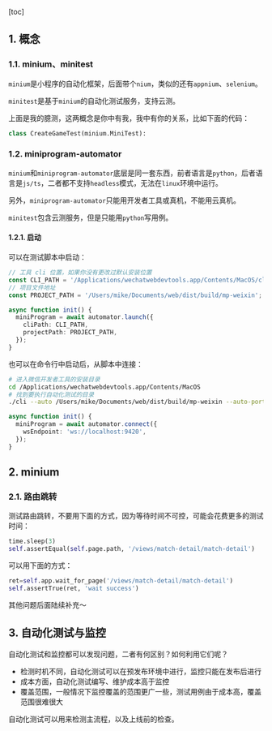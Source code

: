 [toc]

## 1. 概念
### 1.1. minium、minitest

`minium`是小程序的自动化框架，后面带个`nium`，类似的还有`appnium`、`selenium`。

`minitest`是基于`minium`的自动化测试服务，支持云测。

上面是我的臆测，这两概念是你中有我，我中有你的关系，比如下面的代码：

```python
class CreateGameTest(minium.MiniTest):
```



### 1.2. miniprogram-automator

`minium`和`miniprogram-automator`底层是同一套东西，前者语言是`python`，后者语言是`js/ts`，二者都不支持`headless`模式，无法在`linux`环境中运行。

另外，`miniprogram-automator`只能用开发者工具或真机，不能用云真机。

`minitest`包含云测服务，但是只能用`python`写用例。

#### 1.2.1. 启动

可以在测试脚本中启动：

```ts
// 工具 cli 位置，如果你没有更改过默认安装位置
const CLI_PATH = '/Applications/wechatwebdevtools.app/Contents/MacOS/cli'; 
// 项目文件地址
const PROJECT_PATH = '/Users/mike/Documents/web/dist/build/mp-weixin'; 

async function init() {
  miniProgram = await automator.launch({
    cliPath: CLI_PATH,
    projectPath: PROJECT_PATH,
  });
}
```


也可以在命令行中启动后，从脚本中连接：


```bash
# 进入微信开发者工具的安装目录
cd /Applications/wechatwebdevtools.app/Contents/MacOS
# 找到要执行自动化测试的目录
./cli --auto /Users/mike/Documents/web/dist/build/mp-weixin --auto-port 9420
```


```ts
async function init() {
  miniProgram = await automator.connect({
    wsEndpoint: 'ws://localhost:9420',
  });
}
```

## 2. minium

### 2.1. 路由跳转

测试路由跳转，不要用下面的方式，因为等待时间不可控，可能会花费更多的测试时间：

```python
time.sleep(3)
self.assertEqual(self.page.path, '/views/match-detail/match-detail')
```

可以用下面的方式：

```python
ret=self.app.wait_for_page('/views/match-detail/match-detail')
self.assertTrue(ret, 'wait success')
```

其他问题后面陆续补充～

## 3. 自动化测试与监控

自动化测试和监控都可以发现问题，二者有何区别？如何利用它们呢？

- 检测时机不同，自动化测试可以在预发布环境中进行，监控只能在发布后进行
- 成本方面，自动化测试编写、维护成本高于监控
- 覆盖范围，一般情况下监控覆盖的范围更广一些，测试用例由于成本高，覆盖范围很难很大

自动化测试可以用来检测主流程，以及上线前的检查。
